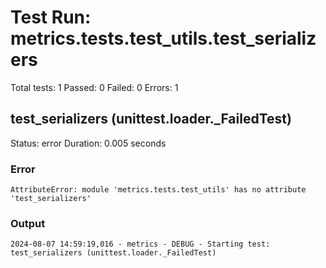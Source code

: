 # Test Run: metrics.tests.test_utils.test_serializers

Total tests: 1
Passed: 0
Failed: 0
Errors: 1

## test_serializers (unittest.loader._FailedTest)
Status: error
Duration: 0.005 seconds

### Error
```
AttributeError: module 'metrics.tests.test_utils' has no attribute 'test_serializers'
```

### Output
```
2024-08-07 14:59:19,016 - metrics - DEBUG - Starting test: test_serializers (unittest.loader._FailedTest)
```

